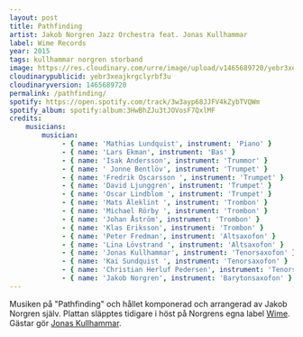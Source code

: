 ```yaml
---
layout: post
title: Pathfinding
artist: Jakob Norgren Jazz Orchestra feat. Jonas Kullhammar
label: Wime Records
year: 2015
tags: kullhammar norgren storband
image: https://res.cloudinary.com/urre/image/upload/v1465689720/yebr3xeajkrgclyrbf3u.jpg
cloudinarypublicid: yebr3xeajkrgclyrbf3u
cloudinaryversion: 1465689720
permalink: /pathfinding/
spotify: https://open.spotify.com/track/3w3ayp68JJFV4kZybTVQWm
spotify_album: spotify:album:3HwBhZJu3tJOVosF7QxlMF
credits:
    musicians:
        musician:
             - { name: 'Mathias Lundquist', instrument: 'Piano' }
             - { name: 'Lars Ekman', instrument: 'Bas' }
             - { name: 'Isak Andersson', instrument: 'Trummor' }
             - { name: ' Jonne Bentlöv', instrument: 'Trumpet' }
             - { name: 'Fredrik Oscarsson ', instrument: 'Trumpet' }
             - { name: 'David Ljunggren', instrument: 'Trumpet' }
             - { name: 'Oscar Lindblom ', instrument: 'Trumpet' }
             - { name: 'Mats Äleklint ', instrument: 'Trombon' }
             - { name: 'Michael Rörby ', instrument: 'Trombon' }
             - { name: 'Johan Åström', instrument: 'Trombon' }
             - { name: 'Klas Eriksson', instrument: 'Trombon' }
             - { name: 'Peter Fredman', instrument: 'Altsaxofon' }
             - { name: 'Lina Lövstrand ', instrument: 'Altsaxofon' }
             - { name: 'Jonas Kullhammar', instrument: 'Tenorsaxofon' }
             - { name: 'Kai Sundquist ', instrument: 'Tenorsaxofon' }
             - { name: 'Christian Herluf Pedersen', instrument: 'Tenorsaxofon' }
             - { name: 'Jakob Norgren', instrument: 'Barytonsaxofon' }
---
```


Musiken på "Pathfinding" och hållet komponerad och arrangerad av Jakob Norgren själv. Plattan släpptes tidigare i höst på Norgrens egna label <a href="https://jakobnorgren.wordpress.com/wime-records-history-catalogue/">Wime</a>. Gästar gör <a href="http://www.kullhammar.com/">Jonas Kullhammar</a>.